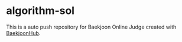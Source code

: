 # algorithm-sol
This is a auto push repository for Baekjoon Online Judge created with [BaekjoonHub](https://github.com/BaekjoonHub/BaekjoonHub).
